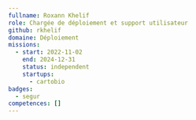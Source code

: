 ```yaml
---
fullname: Roxann Khelif
role: Chargée de déploiement et support utilisateur
github: rkhelif
domaine: Déploiement
missions:
  - start: 2022-11-02
    end: 2024-12-31
    status: independent
    startups:
      - cartobio
badges:
  - segur
competences: []
---
```

